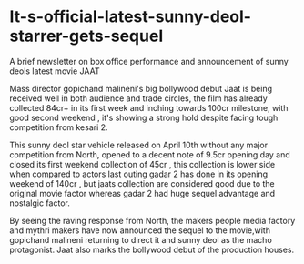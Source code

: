# It-s-official-latest-sunny-deol-starrer-gets-sequel
A brief newsletter on box office performance and announcement of sunny deols latest movie JAAT

Mass director gopichand malineni's big bollywood debut Jaat is being received well in both audience and trade circles, the film has already collected 84cr+ in its first week and inching towards 100cr milestone, with good second weekend , it's showing a strong hold despite facing tough competition from kesari 2.

This sunny deol star vehicle released on April 10th without any major competition from North, opened to a decent note of 9.5cr opening day and closed its first weekend collection of 45cr , this collection is lower side when compared to actors last outing gadar 2 has done in its opening weekend of 140cr , but jaats collection are considered good due to the original movie factor whereas gadar 2 had huge sequel advantage and nostalgic factor.

By seeing the raving response from North, the makers people media factory and mythri makers have now announced the sequel to the movie,with gopichand malineni returning to direct it and sunny deol as the macho protagonist. Jaat also marks the bollywood debut of the production houses.
